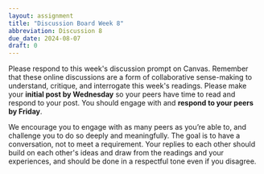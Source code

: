 ```yaml
---
layout: assignment
title: "Discussion Board Week 8"
abbreviation: Discussion 8
due_date: 2024-08-07
draft: 0
---
```


Please respond to this week's discussion prompt on Canvas. Remember that these online discussions are a form of collaborative sense-making to understand, critique, and interrogate this week's readings. Please make your **initial post by Wednesday** so your peers have time to read and respond to your post. You should engage with and **respond to your peers by Friday**.

We encourage you to engage with as many peers as you’re able to, and challenge you to do so deeply and meaningfully. The goal is to have a conversation, not to meet a requirement. Your replies to each other should build on each other's ideas and draw from the readings and your experiences, and should be done in a respectful tone even if you disagree.

<!-- 
One of the biggest critiques Race Critical Code Studies scholars have against current technologies is that they are more often than not built on the premise of techno-solutionism-- the idea that technology can solve all problems. Take a few minutes to [watch this brief lecture and Q&A from Morozov speaking on solutionism](https://www.youtube.com/watch?v=uhU0hRng-eE). Then, think about an incidence of harm caused by data science or algorithms that stood-out to you from the readings or that you’ve heard about outside of class. Take a few minutes to reflect: 
- What stood out to you about this particular example of harm?
- To what extent would more data or an improved model have prevented this kind of harm from happening?
- Are there aspects to it that more data or an improved model would not solve?
- What was the original problem trying to be solved? To what extent is a solution to this problem achievable through only technological means?
- To what extent is this technology an example of techno-solutionism? How differently would the technology have been designed if more attention was paid to the systems involved in root of the problem?

Take a few minutes to watch this video where Noble speaks on 'Freedom from Fear' Links to an external site.. Consider this week's readings in conversation with what we've read and discussed regarding unintended (unanticipated) consequences:
- How differently would this technology have been designed if consequences had been better anticipated?

In responding to your peers, consider:
- What other ways can we address harm caused by algorithms and data science?
- What other ways should we thinking about solving problems beyond creating/using technology?
-->
